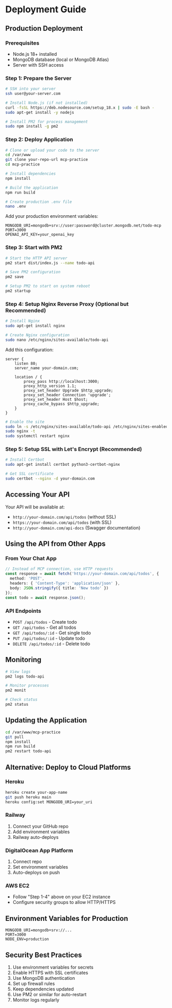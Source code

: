 # Deployment Guide

## Production Deployment

### Prerequisites
- Node.js 18+ installed
- MongoDB database (local or MongoDB Atlas)
- Server with SSH access

### Step 1: Prepare the Server

```bash
# SSH into your server
ssh user@your-server.com

# Install Node.js (if not installed)
curl -fsSL https://deb.nodesource.com/setup_18.x | sudo -E bash -
sudo apt-get install -y nodejs

# Install PM2 for process management
sudo npm install -g pm2
```

### Step 2: Deploy Application

```bash
# Clone or upload your code to the server
cd /var/www
git clone your-repo-url mcp-practice
cd mcp-practice

# Install dependencies
npm install

# Build the application
npm run build

# Create production .env file
nano .env
```

Add your production environment variables:
```env
MONGODB_URI=mongodb+srv://user:password@cluster.mongodb.net/todo-mcp
PORT=3000
OPENAI_API_KEY=your_openai_key
```

### Step 3: Start with PM2

```bash
# Start the HTTP API server
pm2 start dist/index.js --name todo-api

# Save PM2 configuration
pm2 save

# Setup PM2 to start on system reboot
pm2 startup
```

### Step 4: Setup Nginx Reverse Proxy (Optional but Recommended)

```bash
# Install Nginx
sudo apt-get install nginx

# Create Nginx configuration
sudo nano /etc/nginx/sites-available/todo-api
```

Add this configuration:
```nginx
server {
    listen 80;
    server_name your-domain.com;

    location / {
        proxy_pass http://localhost:3000;
        proxy_http_version 1.1;
        proxy_set_header Upgrade $http_upgrade;
        proxy_set_header Connection 'upgrade';
        proxy_set_header Host $host;
        proxy_cache_bypass $http_upgrade;
    }
}
```

```bash
# Enable the site
sudo ln -s /etc/nginx/sites-available/todo-api /etc/nginx/sites-enabled/
sudo nginx -t
sudo systemctl restart nginx
```

### Step 5: Setup SSL with Let's Encrypt (Recommended)

```bash
# Install Certbot
sudo apt-get install certbot python3-certbot-nginx

# Get SSL certificate
sudo certbot --nginx -d your-domain.com
```

## Accessing Your API

Your API will be available at:
- `http://your-domain.com/api/todos` (without SSL)
- `https://your-domain.com/api/todos` (with SSL)
- `http://your-domain.com/api-docs` (Swagger documentation)

## Using the API from Other Apps

### From Your Chat App

```typescript
// Instead of MCP connection, use HTTP requests
const response = await fetch('https://your-domain.com/api/todos', {
  method: 'POST',
  headers: { 'Content-Type': 'application/json' },
  body: JSON.stringify({ title: 'New todo' })
});
const todo = await response.json();
```

### API Endpoints

- `POST /api/todos` - Create todo
- `GET /api/todos` - Get all todos
- `GET /api/todos/:id` - Get single todo
- `PUT /api/todos/:id` - Update todo
- `DELETE /api/todos/:id` - Delete todo

## Monitoring

```bash
# View logs
pm2 logs todo-api

# Monitor processes
pm2 monit

# Check status
pm2 status
```

## Updating the Application

```bash
cd /var/www/mcp-practice
git pull
npm install
npm run build
pm2 restart todo-api
```

## Alternative: Deploy to Cloud Platforms

### Heroku
```bash
heroku create your-app-name
git push heroku main
heroku config:set MONGODB_URI=your_uri
```

### Railway
1. Connect your GitHub repo
2. Add environment variables
3. Railway auto-deploys

### DigitalOcean App Platform
1. Connect repo
2. Set environment variables
3. Auto-deploys on push

### AWS EC2
- Follow "Step 1-4" above on your EC2 instance
- Configure security groups to allow HTTP/HTTPS

## Environment Variables for Production

```env
MONGODB_URI=mongodb+srv://...
PORT=3000
NODE_ENV=production
```

## Security Best Practices

1. Use environment variables for secrets
2. Enable HTTPS with SSL certificates
3. Use MongoDB authentication
4. Set up firewall rules
5. Keep dependencies updated
6. Use PM2 or similar for auto-restart
7. Monitor logs regularly
